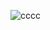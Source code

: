 
![cccc](https://user-images.githubusercontent.com/67068215/136139529-4f3ce9ab-ecd7-44f9-b64d-58e33ac2a04a.png)

